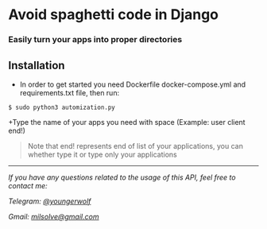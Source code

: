 # Avoid spaghetti code in Django
### Easily turn your apps into proper directories

## Installation

+ In order to get started you need Dockerfile docker-compose.yml and requirements.txt file, then run:

```console
$ sudo python3 automization.py
```

+Type the name of your apps you need with space (Example: user client end!)
>Note that end! represents end of list of your applications, you can whether type it or type only your applications 
<hr>

*If you have any questions related to the usage of this API, feel free to contact me:*

*Telegram: [@youngerwolf](https://t.me/youngerwolf "Contact me via telegram!")*

*Gmail: [milsolve@gmail.com](mailto:milsolve@gmail.com "Contact me via gmail!")*

